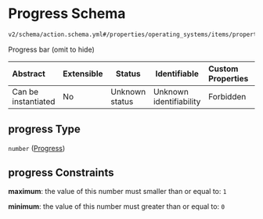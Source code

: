 # Progress Schema

```txt
v2/schema/action.schema.yml#/properties/operating_systems/items/properties/steps/items/properties/actions/items/oneOf/1/properties/core:info/properties/progress
```

Progress bar (omit to hide)


| Abstract            | Extensible | Status         | Identifiable            | Custom Properties | Additional Properties | Access Restrictions | Defined In                                                           |
| :------------------ | ---------- | -------------- | ----------------------- | :---------------- | --------------------- | ------------------- | -------------------------------------------------------------------- |
| Can be instantiated | No         | Unknown status | Unknown identifiability | Forbidden         | Allowed               | none                | [device.schema.json\*](../device.schema.json "open original schema") |

## progress Type

`number` ([Progress](device-properties-operating-systems-operating-system-properties-steps-step-properties-group-step-action-oneof-coreinfo-action-properties-coreinfo-action-properties-progress.md))

## progress Constraints

**maximum**: the value of this number must smaller than or equal to: `1`

**minimum**: the value of this number must greater than or equal to: `0`
